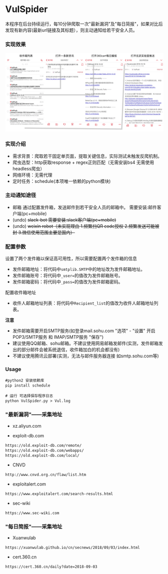 # VulSpider

本程序在后台持续运行，每10分钟爬取一次"最新漏洞"及"每日简报"，如果对比后发现有新内容(最新url链接及其标题），则主动通知给若干安全人员。

### 实现效果
![all](https://github.com/1135/notes/blob/master/imgs/vulspider.png?raw=true)

### 实现介绍

* 需求背景：爬取若干固定单页面，提取关键信息，实际测试未触发反爬机制。
* 爬虫选型：http获取response + regex正则匹配（无需安装bs4 无需使用headless爬虫）
* 网络环境：无需代理
* 定时任务：schedule(本项唯一依赖的python模块)

### 主动通知途径

* 邮箱 通过配置发件箱，发送邮件到若干安全人员的邮箱中。 需要安装:邮件客户端(pc+mobile)
* (undo) ~~slack-bot 需要安装:slack客户端(pc+mobile)~~
* (undo) ~~weixin robot（未实现理由 1.频繁扫QR code授权 2.频繁发送可能被封 3.微信使用范围主要是国内）~~

### 配置参数

设置了两个发件箱以保证高可用性，所以需要配置两个发件箱的信息
* 发件邮箱地址：将代码中`smtplib.SMTP`中的地址改为发件邮箱地址。
* 发件邮箱账号：将代码中`_user=`的值改为发件邮箱账号。
* 发件邮箱密码：将代码中`_pass=`的值改为发件邮箱密码。

配置收件箱地址
* 收件人邮箱地址列表：将代码中`Recipient_list`的值改为收件人邮箱地址列表。

**注意**
* 发件邮箱需要开启SMTP服务(如登录mail.sohu.com "选项" - "设置" 开启 POP3/SMTP服务 和 IMAP/SMTP服务 "保存")
* 建议使用QQ邮箱、sohu邮箱。不建议使用网易邮箱发邮件(实测，发件邮箱发出的部分邮件会被系统退信，收件箱加白的机会都没有)
* 不建议使用腾讯云部署(实测，无法与邮件服务器连接 如smtp.sohu.com等)

### Usage

```
#python2 安装依赖库
pip install schedule

# 运行 可选择保存程序日志
python VulSpider.py > Vul.log
```

### "最新漏洞"——采集地址

* xz.aliyun.com

* exploit-db.com
```
https://old.exploit-db.com/remote/
https://old.exploit-db.com/webapps/
https://old.exploit-db.com/local/
```

* CNVD
```
http://www.cnvd.org.cn/flaw/list.htm
```

* exploitalert.com
```
https://www.exploitalert.com/search-results.html
```

* sec-wiki
```
https://www.sec-wiki.com
```

### "每日简报"——采集地址

* Xuanwulab
```
https://xuanwulab.github.io/cn/secnews/2018/09/03/index.html
```

* cert.360.cn
```
https://cert.360.cn/daily?date=2018-09-03
```
